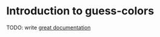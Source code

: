 # Introduction to guess-colors

TODO: write [great documentation](http://jacobian.org/writing/what-to-write/)
